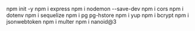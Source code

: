 npm init -y
npm i express
npm i nodemon --save-dev
npm i cors
npm i dotenv
npm i sequelize
npm i pg pg-hstore
npm i yup
npm i bcrypt
npm i jsonwebtoken
npm i multer
npm i nanoid@3